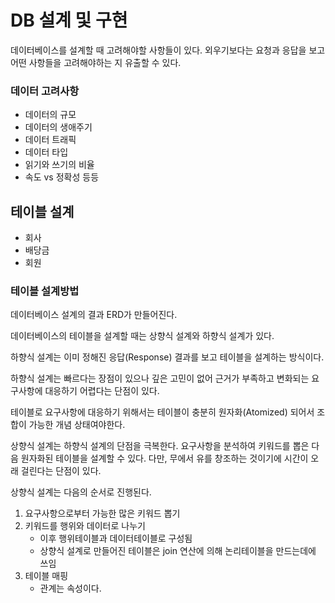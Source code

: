 # DB 설계 및 구현
데이터베이스를 설계할 때 고려해야할 사항들이 있다.
외우기보다는 요청과 응답을 보고 어떤 사항들을 고려해야하는 지 유출할 수 있다.

### 데이터 고려사항
- 데이터의 규모
- 데이터의 생애주기
- 데이터 트래픽
- 데이터 타입
- 읽기와 쓰기의 비율
- 속도 vs 정확성
등등

## 테이블 설계
- 회사
- 배당금
- 회원

### 테이블 설계방법
데이터베이스 설계의 결과 ERD가 만들어진다.

데이터베이스의 테이블을 설계할 때는 상향식 설계와 하향식 설계가 있다.

하향식 설계는 이미 정해진 응답(Response) 결과를 보고 테이블을 설계하는 방식이다.

하향식 설계는 빠르다는 장점이 있으나 깊은 고민이 없어 근거가 부족하고 변화되는 요구사항에 대응하기 어렵다는 단점이 있다.

테이블로 요구사항에 대응하기 위해서는 테이블이 충분히 원자화(Atomized) 되어서 조합이 가능한 개념 상태여야한다.

상향식 설계는 하향식 설계의 단점을 극복한다. 요구사항을 분석하여 키워드를 뽑은 다음 원자화된 테이블을 설계할 수 있다. 다만, 무에서 유를 창조하는 것이기에 시간이 오래 걸린다는 단점이 있다.

상향식 설계는 다음의 순서로 진행된다.
1. 요구사항으로부터 가능한 많은 키워드 뽑기
2. 키워드를 행위와 데이터로 나누기
   -  이후 행위테이블과 데이터테이블로 구성됨
   -  상향식 설계로 만들어진 테이블은 join 연산에 의해 논리테이블을 만드는데에 쓰임
3. 테이블 매핑
   -  관계는 속성이다.
